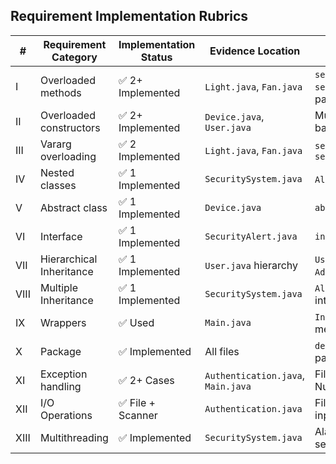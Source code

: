 ## Requirement Implementation Rubrics

| #  | Requirement Category       | Implementation Status | Evidence Location | Key Components |
|----|----------------------------|-----------------------|-------------------|----------------|
| I  | Overloaded methods         | ✅ 2+ Implemented     | `Light.java`, `Fan.java` | `setBrightness()`, `setSpeed()` with different parameters |
| II | Overloaded constructors    | ✅ 2+ Implemented     | `Device.java`, `User.java` | Multiple constructors in base classes |
| III| Vararg overloading         | ✅ 2 Implemented      | `Light.java`, `Fan.java` | `setBrightness(int...)`, `setSpeed(int...)` |
| IV | Nested classes             | ✅ 1 Implemented      | `SecuritySystem.java` | `Alarm` nested class |
| V  | Abstract class             | ✅ 1 Implemented      | `Device.java` | `abstract class Device` |
| VI | Interface                  | ✅ 1 Implemented      | `SecurityAlert.java` | `interface SecurityAlert` |
| VII| Hierarchical Inheritance   | ✅ 1 Implemented      | `User.java` hierarchy | `User` → `Admin`/`RegularUser` |
| VIII| Multiple Inheritance      | ✅ 1 Implemented      | `SecuritySystem.java` | `Alarm` implements interface while nested |
| IX | Wrappers                   | ✅ Used               | `Main.java` | `Integer.parseInt()` for menu inputs |
| X  | Package                    | ✅ Implemented        | All files | `devices/`, `users/`, `utils/` packages |
| XI | Exception handling         | ✅ 2+ Cases           | `Authentication.java`, `Main.java` | File I/O, NumberFormatException |
| XII| I/O Operations             | ✅ File + Scanner     | `Authentication.java` | File handling + `Scanner` input |
| XIII| Multithreading           | ✅ Implemented        | `SecuritySystem.java` | Alarm triggers as separate event |
